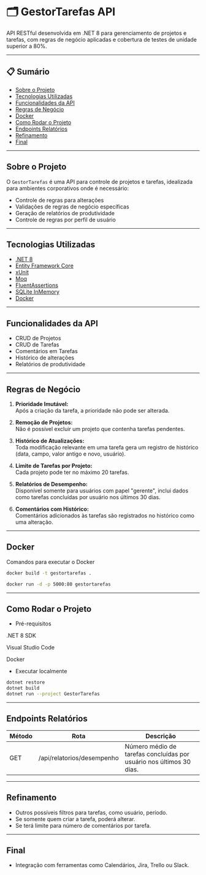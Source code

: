 ﻿# 🗂️ GestorTarefas API

API RESTful desenvolvida em .NET 8 para gerenciamento de projetos e tarefas, com regras de negócio aplicadas e cobertura de testes de unidade superior a 80%.

---

## 📋 Sumário

- [ Sobre o Projeto](#sobre-o-projeto)
- [ Tecnologias Utilizadas](#tecnologias-utilizadas)
- [ Funcionalidades da API](#funcionalidades-da-api)
- [ Regras de Negócio](#regras-de-negócio)
- [ Docker](#docker)
- [ Como Rodar o Projeto](#como-rodar-o-projeto)
- [ Endpoints Relatórios](#endpoints-relatorios)
- [ Refinamento](#refinamento)
- [ Final](#final)

---

## Sobre o Projeto

O `GestorTarefas` é uma API para controle de projetos e tarefas, idealizada para ambientes corporativos onde é necessário:

- Controle de regras para alterações
- Validações de regras de negócio específicas
- Geração de relatórios de produtividade
- Controle de regras por perfil de usuário

---

## Tecnologias Utilizadas

- [.NET 8](https://dotnet.microsoft.com)
- [Entity Framework Core](https://learn.microsoft.com/ef/)
- [xUnit](https://xunit.net/)
- [Moq](https://github.com/moq/moq4)
- [FluentAssertions](https://fluentassertions.com/)
- [SQLite InMemory](https://learn.microsoft.com/en-us/ef/core/testing/in-memory/)
- [Docker](https://www.docker.com/)

---

## Funcionalidades da API

- CRUD de Projetos
- CRUD de Tarefas
- Comentários em Tarefas
- Histórico de alterações
- Relatórios de produtividade

---

## Regras de Negócio

1. **Prioridade Imutável:**  
   Após a criação da tarefa, a prioridade não pode ser alterada.

2. **Remoção de Projetos:**  
   Não é possível excluir um projeto que contenha tarefas pendentes.

3. **Histórico de Atualizações:**  
   Toda modificação relevante em uma tarefa gera um registro de histórico (data, campo, valor antigo e novo, usuário).

4. **Limite de Tarefas por Projeto:**  
   Cada projeto pode ter no máximo 20 tarefas.

5. **Relatórios de Desempenho:**  
   Disponível somente para usuários com papel "gerente", inclui dados como tarefas concluídas por usuário nos últimos 30 dias.

6. **Comentários com Histórico:**  
   Comentários adicionados às tarefas são registrados no histórico como uma alteração.

---

## Docker

Comandos para executar o Docker

```bash
docker build -t gestortarefas .
```

```bash
docker run -d -p 5000:80 gestortarefas
```

---

## Como Rodar o Projeto

- Pré-requisitos

.NET 8 SDK

Visual Studio Code

Docker

- Executar localmente

```bash
dotnet restore
dotnet build
dotnet run --project GestorTarefas
```

---

## Endpoints Relatórios

| Método | Rota                       | Descrição                                                           |
| ------ | -------------------------- | ------------------------------------------------------------------- |
| GET    | /api/relatorios/desempenho | Número médio de tarefas concluídas por usuário nos últimos 30 dias. |

---

## Refinamento

- Outros possíveis filtros para tarefas, como usuário, período.
- Se somente quem criar a tarefa, poderá alterar.
- Se terá limite para número de comentários por tarefa.

---

## Final

- Integração com ferramentas como Calendários, Jira, Trello ou Slack.
